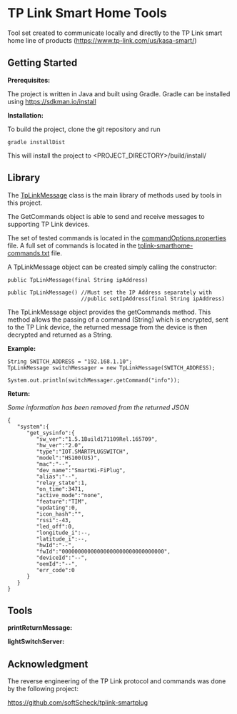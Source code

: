 # TP Link Smart Home Tools

Tool set created to communicate locally and directly to the TP Link smart home line of products (https://www.tp-link.com/us/kasa-smart/)

## Getting Started

**Prerequisites:**

The project is written in Java and built using Gradle. Gradle can be installed using https://sdkman.io/install

**Installation:**

To build the project, clone the git repository and run

```
gradle installDist
```

This will install the project to <PROJECT_DIRECTORY>/build/install/

## Library

The [TpLinkMessage](src/main/java/commands/TpLinkMessage.java) class is the main library of methods used by tools in this project. 

The GetCommands object is able to send and receive messages to supporting TP Link devices.

The set of tested commands is located in the [commandOptions.properties](src/main/resources/commandOptions.properties) file. A full set of commands is located in
 the [tplink-smarthome-commands.txt](tplink-smarthome-commands.txt) file.
 
A TpLinkMessage object can be created simply calling the constructor:
```
public TpLinkMessage(final String ipAddress)

public TpLinkMessage() //Must set the IP Address separately with
                       //public setIpAddress(final String ipAddress)
```

The TpLinkMessage object provides the getCommands method. This method allows the passing of a command (String) 
which is encrypted, sent to the TP Link device, the returned message from the device is then decrypted and
returned as a String.

**Example:**
```
String SWITCH_ADDRESS = "192.168.1.10";
TpLinkMessage switchMessager = new TpLinkMessage(SWITCH_ADDRESS);

System.out.println(switchMessager.getCommand("info"));
```
**Return:**

*Some information has been removed from the returned JSON*
```
{  
   "system":{  
      "get_sysinfo":{  
         "sw_ver":"1.5.1Build171109Rel.165709",
         "hw_ver":"2.0",
         "type":"IOT.SMARTPLUGSWITCH",
         "model":"HS100(US)",
         "mac":"--",
         "dev_name":"SmartWi-FiPlug",
         "alias":"--",
         "relay_state":1,
         "on_time":3471,
         "active_mode":"none",
         "feature":"TIM",
         "updating":0,
         "icon_hash":"",
         "rssi":-43,
         "led_off":0,
         "longitude_i":--,
         "latitude_i":--,
         "hwId":"--",
         "fwId":"00000000000000000000000000000000",
         "deviceId":"--",
         "oemId":"--",
         "err_code":0
      }
   }
}
```

## Tools

**printReturnMessage:**

**lightSwitchServer:**

## Acknowledgment

The reverse engineering of the TP Link protocol and commands was done by the following project:

https://github.com/softScheck/tplink-smartplug

